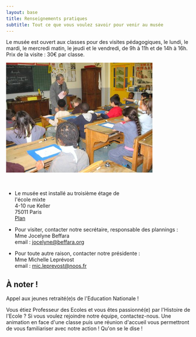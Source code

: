 ```yaml
---
layout: base
title: Renseignements pratiques
subtitle: Tout ce que vous voulez savoir pour venir au musée
---
```


Le musée est ouvert aux classes pour des visites pédagogiques, le lundi, le
mardi, le mercredi matin, le jeudi et le vendredi, de 9h à 11h et de 14h à 16h.
Prix de la visite : 30€ par classe.

![>](classem.jpg)

<p> </p>

- Le musée est installé au troisième étage de\
l'école mixte\
4-10 rue Keller\
75011 Paris\
[Plan](https://www.google.com/maps/place/4+Rue+Keller,+75011+Paris,+France)

- Pour visiter, contacter notre secrétaire, responsable des plannings :\
Mme Jocelyne Beffara\
email : [jocelyne@beffara.org](mailto:jocelyne@beffara.org)

- Pour toute autre raison, contacter notre présidente :\
Mme Michelle Leprévost\
email : [mic.leprevost@noos.fr](mailto:mic.leprevost@noos.fr)

## À noter !

Appel aux jeunes retraité(e)s de l'Education Nationale !

Vous étiez Professeur des Ecoles et vous êtes passionné(e) par l'Histoire de
l'Ecole ? Si vous voulez rejoindre notre équipe, contactez-nous. Une animation
en face d'une classe puis une réunion d'accueil vous permettront de vous
familiariser avec notre action ! Qu'on se le dise !
